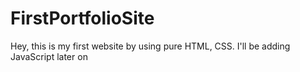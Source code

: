 # FirstPortfolioSite
 Hey, this is my first website by using pure HTML, CSS. I'll be adding JavaScript later on
